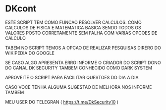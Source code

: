 # DKcont
ESTE SCRIPT TEM COMO FUNCAO RESOLVER CALCULOS.
COMO CALCULOS DE FISICA E MATEMATICA BASICA
SENDO TODOS OS VALORES POSTO CORRETAMENTE SEM FALHA
COM VARIAS OPCOES DE CALCULO

TABEM NO SCRIPT TEMOS A OPCAO DE REALIZAR PESQUISAS
DIRERO DO WIKIPEDIA DO GOOGLE

SE CASO ALGO APRESENTA ERRO INFORME O CRIADOR DO SCRIPT
DONO DO CANAL DK SECURITY TAMBEM CONHECIDO COMO DARK SYSTEM

APROVEITE O SCRIPT PARA FACILITAR QUESTOES DO DIA A DIA

CASO VOCE TENHA ALGUMA SUGESTAO DE MELHORA NOS INFORME TAMBEM

MEU USER DO TELEGRAN ( https://t.me/DkSecurity10 )
